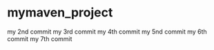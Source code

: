 # mymaven_project
my 2nd commit
my 3rd commit
my 4th commit
my 5nd commit
my 6th commit
my 7th commit
